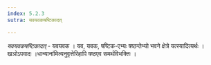 ```yaml
---
index: 5.2.3
sutra: यवयवकषष्टिकादत्

---
```

_यवयवकषष्टिकादत्_ - यवयवक । यव, यवक, षष्टिक-एभ्यः षष्ठन्तेभ्यो भवने क्षेत्रे यत्स्यादित्यर्थः । खञोऽपवादः ।धान्याना॑मित्यनुवृत्तेरिहापि षष्ठएव समर्थविभक्तिः । 